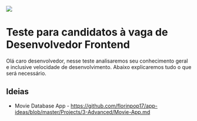 [![](http://www.dotlib.com.br/site/images/footer/bra.png)](http://www.dotlib.com)

# Teste para candidatos à vaga de Desenvolvedor Frontend

Olá caro desenvolvedor, nesse teste analisaremos seu conhecimento geral e inclusive velocidade de desenvolvimento. Abaixo explicaremos tudo o que será necessário.

## Ideias

- Movie Database App - https://github.com/florinpop17/app-ideas/blob/master/Projects/3-Advanced/Movie-App.md
